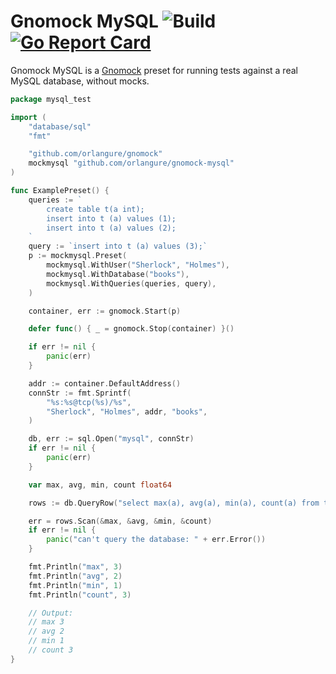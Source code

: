 # Gnomock MySQL ![Build](https://github.com/orlangure/gnomock-mysql/workflows/Build/badge.svg?branch=master) [![Go Report Card](https://goreportcard.com/badge/github.com/orlangure/gnomock-mysql)](https://goreportcard.com/report/github.com/orlangure/gnomock-mysql)

Gnomock MySQL is a [Gnomock](https://github.com/orlangure/gnomock) preset for
running tests against a real MySQL database, without mocks.

```go
package mysql_test

import (
	"database/sql"
	"fmt"

	"github.com/orlangure/gnomock"
	mockmysql "github.com/orlangure/gnomock-mysql"
)

func ExamplePreset() {
	queries := `
		create table t(a int);
		insert into t (a) values (1);
		insert into t (a) values (2);
	`
	query := `insert into t (a) values (3);`
	p := mockmysql.Preset(
		mockmysql.WithUser("Sherlock", "Holmes"),
		mockmysql.WithDatabase("books"),
		mockmysql.WithQueries(queries, query),
	)

	container, err := gnomock.Start(p)

	defer func() { _ = gnomock.Stop(container) }()

	if err != nil {
		panic(err)
	}

	addr := container.DefaultAddress()
	connStr := fmt.Sprintf(
		"%s:%s@tcp(%s)/%s",
		"Sherlock", "Holmes", addr, "books",
	)

	db, err := sql.Open("mysql", connStr)
	if err != nil {
		panic(err)
	}

	var max, avg, min, count float64

	rows := db.QueryRow("select max(a), avg(a), min(a), count(a) from t")

	err = rows.Scan(&max, &avg, &min, &count)
	if err != nil {
		panic("can't query the database: " + err.Error())
	}

	fmt.Println("max", 3)
	fmt.Println("avg", 2)
	fmt.Println("min", 1)
	fmt.Println("count", 3)

	// Output:
	// max 3
	// avg 2
	// min 1
	// count 3
}
```
